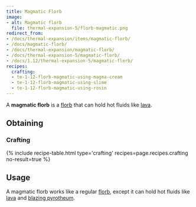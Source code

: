 ```yaml
---
title: Magmatic Florb
image:
- alt: Magmatic florb
  file: thermal-expansion-5/florb-magmatic.png
redirect_from:
- /docs/thermal-expansion/items/magmatic-florb/
- /docs/magmatic-florb/
- /docs/thermal-expansion/magmatic-florb/
- /docs/thermal-expansion-5/magmatic-florb/
- /docs/1.12/thermal-expansion-5/magmatic-florb/
recipes:
  crafting:
  - te-1-12-florb-magmatic-using-magma-cream
  - te-1-12-florb-magmatic-using-slime
  - te-1-12-florb-magmatic-using-rosin
---
```


A **magmatic florb** is a [florb](../florb/) that can hold hot fluids like
[lava](https://minecraft.wiki/w/Lava).


Obtaining
---------

### Crafting
{% include recipe-table.html type='crafting' recipes=page.recipes.crafting no-result=true %}


Usage
-----

A magmatic florb works like a regular [florb](../florb/), except it can hold
hot fluids like [lava](https://minecraft.wiki/w/Lava) and [blazing
pyrotheum](../../thermal-foundation/blazing-pyrotheum/).
